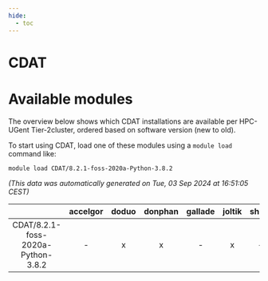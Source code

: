 ```yaml
---
hide:
  - toc
---
```


CDAT
====

# Available modules


The overview below shows which CDAT installations are available per HPC-UGent Tier-2cluster, ordered based on software version (new to old).

To start using CDAT, load one of these modules using a `module load` command like:

```shell
module load CDAT/8.2.1-foss-2020a-Python-3.8.2
```

*(This data was automatically generated on Tue, 03 Sep 2024 at 16:51:05 CEST)*  

| |accelgor|doduo|donphan|gallade|joltik|shinx|skitty|
| :---: | :---: | :---: | :---: | :---: | :---: | :---: | :---: |
|CDAT/8.2.1-foss-2020a-Python-3.8.2|-|x|x|-|x|-|x|
